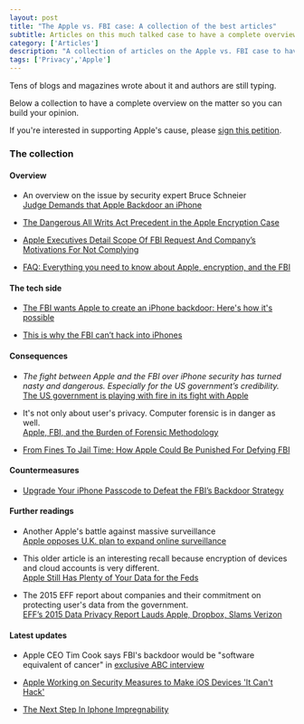 ```yaml
---
layout: post
title: "The Apple vs. FBI case: A collection of the best articles"
subtitle: Articles on this much talked case to have a complete overview.
category: ['Articles']
description: "A collection of articles on the Apple vs. FBI case to have a complete overview"
tags: ['Privacy','Apple']
---
```


Tens of blogs and magazines wrote about it and authors are still typing.

Below a collection to have a complete overview on the matter so you can build your opinion.

If you're interested in supporting Apple's cause, please [sign this petition](https://petitions.whitehouse.gov/petition/apple-privacy-petition).

### The collection

#### Overview

- An overview on the issue by security expert Bruce Schneier<br>
[Judge Demands that Apple Backdoor an iPhone](https://www.schneier.com/blog/archives/2016/02/judge_demands_t.html)

- [The Dangerous All Writs Act Precedent in the Apple Encryption Case](http://www.newyorker.com/news/amy-davidson/a-dangerous-all-writ-precedent-in-the-apple-case)

- [Apple Executives Detail Scope Of FBI Request And Company’s Motivations For Not Complying](http://social.techcrunch.com/2016/02/19/apple-executives-say-new-iphones-also-vulnerable-to-back-door-requested-by-fbi/)

- [FAQ: Everything you need to know about Apple, encryption, and the FBI](http://www.imore.com/faq-everything-you-need-know-about-apple-encryption-and-fbi)

#### The tech side

- [The FBI wants Apple to create an iPhone backdoor: Here's how it's possible](http://mashable.com/2016/02/17/how-apple-could-hack-iphone/)

- [This is why the FBI can’t hack into iPhones](http://qz.com/618348/this-is-why-the-fbi-cant-hack-into-iphones/)

#### Consequences

- *The fight between Apple and the FBI over iPhone security has turned nasty and dangerous. Especially for the US government’s credibility.*<br>
[The US government is playing with fire in its fight with Apple](http://qz.com/621608/us-fbi-apple-iphone-privacy-fight/)

- It's not only about user's privacy. Computer forensic is in danger as well.<br>
[Apple, FBI, and the Burden of Forensic Methodology](http://www.zdziarski.com/blog/?p=5645)

- [From Fines To Jail Time: How Apple Could Be Punished For Defying FBI](http://www.fastcompany.com/3057045/how-apple-could-be-punished-for-defying-fbi-encryption-order?partner=medium)

#### Countermeasures

- [Upgrade Your iPhone Passcode to Defeat the FBI’s Backdoor Strategy](https://theintercept.com/2016/02/18/passcodes-that-can-defeat-fbi-ios-backdoor/)

#### Further readings

- Another Apple's battle against massive surveillance<br>
[Apple opposes U.K. plan to expand online surveillance](http://venturebeat.com/2015/12/22/apple-opposes-u-k-plan-to-expand-online-surveillance/)

- This older article is an interesting recall because encryption of devices and cloud accounts is very different.<br>
[Apple Still Has Plenty of Your Data for the Feds](https://theintercept.com/2014/09/22/apple-data/)

- The 2015 EFF report about companies and their commitment on protecting user's data from the government.<br>
[EFF’s 2015 Data Privacy Report Lauds Apple, Dropbox, Slams Verizon](http://social.techcrunch.com/2015/06/18/eff-2015-data-report/)

#### Latest updates

- Apple CEO Tim Cook says FBI's backdoor would be "software equivalent of cancer" in [exclusive ABC interview](http://abcnews.go.com/Technology/exclusive-tim-cook-budging-apple-privacy-decision-safety/story?id=37169738)

- [Apple Working on Security Measures to Make iOS Devices 'It Can't Hack'](http://www.macrumors.com/2016/02/24/apple-working-on-security-measures-to-make-ios-devices-it-cant-hack/)

- [The Next Step In Iphone Impregnability](http://daringfireball.net/linked/2016/02/24/iphone-impregnability)
